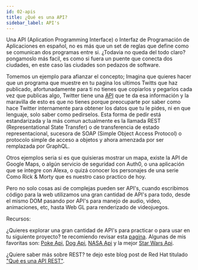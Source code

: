 ```yaml
---
id: 02-apis
title: ¿Qué es una API?
sidebar_label: API's
---
```


Una API (Aplication Programming Interface) o Interfaz de Programación de Aplicaciones en español, no es más que un set de reglas que define como se comunican dos programas entre si. ¿Todavia no queda del todo claro? pongamoslo más facil, es como si fuera un puente que conecta dos ciudades, en este caso las ciudades son pedazos de software.

Tomemos un ejemplo para afianzar el concepto; Imagina que quieres hacer que un programa que muestre en tu pagina los ultimos Twitts que haz publicado, afortunadamente para ti no tienes que copiarlos y pegarlos cada vez que publicas algo, Twitter tiene una [API](https://developer.twitter.com/en/docs/twitter-api) que te da esa información y la maravilla de esto es que no tienes porque preocuparte por saber como hace Twitter internamente para obtener los datos que tu le pides, ni en que lenguaje, solo saber como pedirselos. Esta forma de pedir está estandarizada y la más comun actualmente es la llamada REST (Representational State Transfer) o de transferencia de estado representacional, sucesora de SOAP (Simple Object Access Protocol) o protocolo simple de acceso a objetos y ahora amenzada por ser remplazada por GraphQL.

Otros ejemplos seria si es que quisieras mostrar un mapa, existe la API de Google Maps, o algún servicio de seguridad con Auth0, o una aplicación que se integre con Alexa, o quizá conocer los personajes de una serie Como Rick & Morty que es nuestro caso practico de hoy.

Pero no solo cosas asi de complejas pueden ser API's, cuando escribimos código para la web utilizamos una gran cantidad de API's para todo, desde el mismo DOM pasando por API's para manejo de audio, video, animaciones, etc, hasta Web GL para renderizado de videojuegos.

Recursos:

¿Quieres explorar una gran cantidad de API's para practicar o para usar en tu siguiente proyecto? te recomiendo revisar esta [pagina](https://apilist.fun/). Algunas de mis favoritas son: [Poke Api](https://pokeapi.co/), [Dog Api](https://dog.ceo/dog-api/), [NASA Api](https://api.nasa.gov/) y la mejor [Star Wars Api](https://swapi.dev/).

¿Quiere saber más sobre REST? te dejo este blog post de Red Hat titulado ["Qué es una API REST"](https://www.redhat.com/es/topics/api/what-is-a-rest-api).